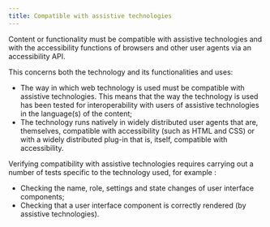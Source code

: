 ```yaml
---
title: Compatible with assistive technologies
---
```


Content or functionality must be compatible with assistive technologies and with the accessibility functions of browsers and other user agents via an accessibility API.

This concerns both the technology and its functionalities and uses:

- The way in which web technology is used must be compatible with assistive technologies. This means that the way the technology is used has been tested for interoperability with users of assistive technologies in the language(s) of the content;
- The technology runs natively in widely distributed user agents that are, themselves, compatible with accessibility (such as HTML and CSS) or with a widely distributed plug-in that is, itself, compatible with accessibility.

Verifying compatibility with assistive technologies requires carrying out a number of tests specific to the technology used, for example :

- Checking the name, role, settings and state changes of user interface components;
- Checking that a user interface component is correctly rendered (by assistive technologies).
